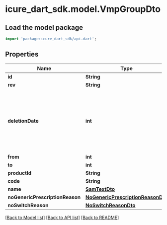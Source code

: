# icure_dart_sdk.model.VmpGroupDto

## Load the model package
```dart
import 'package:icure_dart_sdk/api.dart';
```

## Properties
Name | Type | Description | Notes
------------ | ------------- | ------------- | -------------
**id** | **String** |  | 
**rev** | **String** |  | [optional] 
**deletionDate** | **int** | hard delete (unix epoch in ms) timestamp of the object. Filled automatically when deletePatient is called. | [optional] 
**from** | **int** |  | [optional] 
**to** | **int** |  | [optional] 
**productId** | **String** |  | [optional] 
**code** | **String** |  | [optional] 
**name** | [**SamTextDto**](SamTextDto.md) |  | [optional] 
**noGenericPrescriptionReason** | [**NoGenericPrescriptionReasonDto**](NoGenericPrescriptionReasonDto.md) |  | [optional] 
**noSwitchReason** | [**NoSwitchReasonDto**](NoSwitchReasonDto.md) |  | [optional] 

[[Back to Model list]](../README.md#documentation-for-models) [[Back to API list]](../README.md#documentation-for-api-endpoints) [[Back to README]](../README.md)


